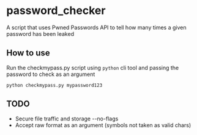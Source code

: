 # password_checker
A script that uses Pwned Passwords API to tell how many times a given password has been leaked
## How to use
Run the checkmypass.py script using `python` cli tool and passing the password to check as an argument
```
python checkmypass.py mypassword123
```
## TODO
 - Secure file traffic and storage --no-flags
 - Accept raw format as an argument (symbols not taken as valid chars)
